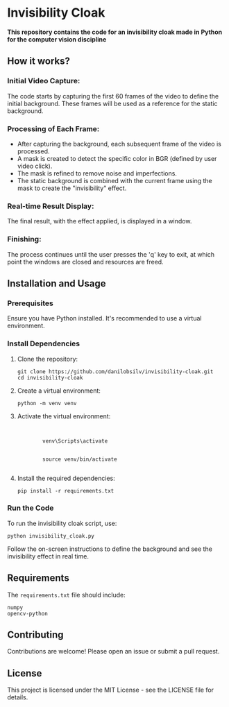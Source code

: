 <h1>Invisibility Cloak</h1>
<p><strong>This repository contains the code for an invisibility cloak made in Python for the computer vision discipline</strong></p>

<h2>How it works?</h2>

<h3>Initial Video Capture:</h3>
<p>The code starts by capturing the first 60 frames of the video to define the initial background. These frames will be used as a reference for the static background.</p>

<h3>Processing of Each Frame:</h3>
<ul>
    <li>After capturing the background, each subsequent frame of the video is processed.</li>
    <li>A mask is created to detect the specific color in BGR (defined by user video click).</li>
    <li>The mask is refined to remove noise and imperfections.</li>
    <li>The static background is combined with the current frame using the mask to create the "invisibility" effect.</li>
</ul>

<h3>Real-time Result Display:</h3>
<p>The final result, with the effect applied, is displayed in a window.</p>

<h3>Finishing:</h3>
<p>The process continues until the user presses the 'q' key to exit, at which point the windows are closed and resources are freed.</p>

<h2>Installation and Usage</h2>

<h3>Prerequisites</h3>
<p>Ensure you have Python installed. It's recommended to use a virtual environment.</p>

<h3>Install Dependencies</h3>
<ol>
    <li>Clone the repository:
        <pre><code>git clone https://github.com/danilobsilv/invisibility-cloak.git<br>cd invisibility-cloak</code></pre>
    </li>
    <li>Create a virtual environment:
        <pre><code>python -m venv venv</code></pre>
    </li>
    <li>Activate the virtual environment:
        <pre><code>
        <!-- On Windows -->
        venv\Scripts\activate<br>
        <!-- On macOS/Linux -->
        source venv/bin/activate
        </code></pre>
    </li>
    <li>Install the required dependencies:
        <pre><code>pip install -r requirements.txt</code></pre>
    </li>
</ol>

<h3>Run the Code</h3>
<p>To run the invisibility cloak script, use:</p>
<pre><code>python invisibility_cloak.py</code></pre>
<p>Follow the on-screen instructions to define the background and see the invisibility effect in real time.</p>

<h2>Requirements</h2>
<p>The <code>requirements.txt</code> file should include:</p>
<pre><code>numpy<br>opencv-python</code></pre>

<h2>Contributing</h2>
<p>Contributions are welcome! Please open an issue or submit a pull request.</p>

<h2>License</h2>
<p>This project is licensed under the MIT License - see the LICENSE file for details.</p>